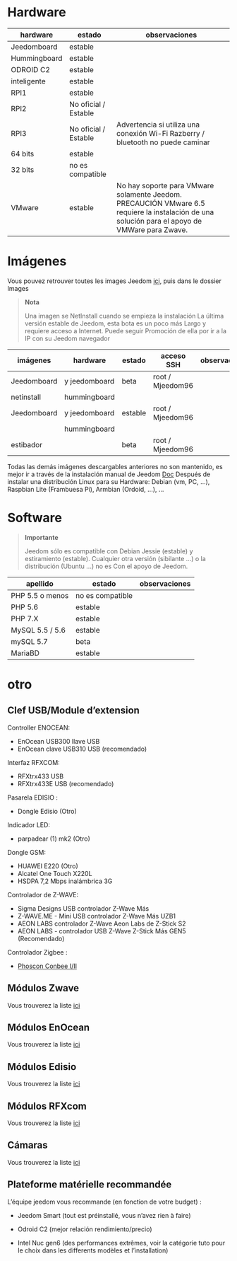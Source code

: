 Hardware
========

hardware | estado | observaciones
--- | --- | ---
Jeedomboard             | estable                  |
Hummingboard            | estable                  |
ODROID C2               | estable                  |                          
inteligente                   | estable                  |                          
RPI1                    | estable                  |                          
RPI2                    | No oficial / Estable     |                          
RPI3                    | No oficial / Estable     | Advertencia si utiliza una conexión Wi-Fi Razberry / bluetooth no puede caminar
64 bits                 | estable                  |                          
32 bits                 | no es compatible            |                          
VMware                  | estable                  | No hay soporte para VMware solamente Jeedom. PRECAUCIÓN VMware 6.5 requiere la instalación de una solución para el apoyo de VMWare para Zwave.

Imágenes
======

Vous pouvez retrouver toutes les images Jeedom
[ici](https://images.jeedom.com/),
puis dans le dossier Images

> **Nota**
>
> Una imagen se NetInstall cuando se empieza la instalación
> La última versión estable de Jeedom, esta bota es un poco más
> Largo y requiere acceso a Internet. Puede seguir
> Promoción de ella por ir a la IP con su Jeedom
> navegador

| imágenes         | hardware       | estado           | acceso SSH      | observaciones      |
|----------------|----------------|----------------|----------------|----------------|
| Jeedomboard    | y jeedomboard | beta           | root / Mjeedom96 |                |
| netinstall     | hummingboard   |                |                |                |
| Jeedomboard    | y jeedomboard | estable         | root / Mjeedom96 |                |
|                | hummingboard   |                |                |                |
| estibador         |                | beta           | root / Mjeedom96 |                |


Todas las demás imágenes descargables anteriores no son
mantenido, es mejor ir a través de la instalación manual de Jeedom
[Doc](https://github.com/jeedom/documentation/blob/master/installation/fr_FR/other.asciidoc)
Después de instalar una distribución Linux para su
Hardware: Debian (vm, PC, ...), Raspbian Lite (Frambuesa Pi), Armbian
(Ordoid, ...), ...

Software
========

> **Importante**
>
> Jeedom sólo es compatible con Debian Jessie (estable) y estiramiento (estable).
> Cualquier otra versión (sibilante ...) o la distribución (Ubuntu ...) no es
> Con el apoyo de Jeedom.


| apellido                     | estado                    | observaciones                |
|-------------------------|-------------------------|--------------------------|
| PHP 5.5 o menos        | no es compatible            |                          |
| PHP 5.6                 | estable                  |                          |
| PHP 7.X                 | estable                  |                          |
| MySQL 5.5 / 5.6           | estable                  |                          |
| mySQL 5.7               | beta                    |                          |
| MariaBD                 | estable                  |                          |

otro
=====

Clef USB/Module d’extension
---------------------------

Controller ENOCEAN:

-   EnOcean USB300 llave USB
-   EnOcean clave USB310 USB (recomendado)

Interfaz RFXCOM:

-   RFXtrx433 USB
-   RFXtrx433E USB (recomendado)

Pasarela EDISIO :

-   Dongle Edisio (Otro)

Indicador LED:

-   parpadear (1) mk2 (Otro)

Dongle GSM:

-   HUAWEI E220 (Otro)
-   Alcatel One Touch X220L
-   HSDPA 7,2 Mbps inalámbrica 3G

Controlador de Z-WAVE:

-   Sigma Designs USB controlador Z-Wave Más
-   Z-WAVE.ME - Mini USB controlador Z-Wave Más UZB1
-   AEON LABS controlador Z-Wave Aeon Labs de Z-Stick S2
-   AEON LABS - controlador USB Z-Wave Z-Stick Más GEN5 (Recomendado)


Controlador Zigbee :

- [Phoscon Conbee I/II](http://bit.ly/2n4VyWc)

Módulos Zwave
-------------

Vous trouverez la liste
[ici](https://jeedom.github.io/documentation/zwave/fr_FR/equipement.compatible)

Módulos EnOcean
---------------

Vous trouverez la liste
[ici](https://jeedom.github.io/documentation/enocean/fr_FR/equipement.compatible)

Módulos Edisio
--------------

Vous trouverez la liste
[ici](https://jeedom.github.io/documentation/edisio/fr_FR/equipement.compatible)

Módulos RFXcom
--------------

Vous trouverez la liste
[ici](https://jeedom.github.io/documentation/rfxcom/fr_FR/equipement.compatible)

Cámaras
-------

Vous trouverez la liste
[ici](https://jeedom.github.io/documentation/camera/fr_FR/equipement.compatible)

Plateforme matérielle recommandée
---------------------------------

L’équipe jeedom vous recommande (en fonction de votre budget) :

-   Jeedom Smart (tout est préinstallé, vous n’avez rien à faire)

-   Odroid C2 (mejor relación rendimiento/precio)

-   Intel Nuc gen6 (des performances extrêmes, voir la catégorie tuto
    pour le choix dans les differents modèles et l’installation)

